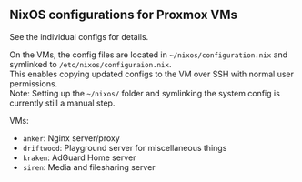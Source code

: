 ## NixOS configurations for Proxmox VMs

See the individual configs for details.

On the VMs, the config files are located in `~/nixos/configuration.nix` and symlinked to `/etc/nixos/configuraion.nix`.  
This enables copying updated configs to the VM over SSH with normal user permissions.  
Note: Setting up the `~/nixos/` folder and symlinking the system config is currently still a manual step.

VMs:

- `anker`: Nginx server/proxy
- `driftwood`: Playground server for miscellaneous things
- `kraken`: AdGuard Home server
- `siren`: Media and filesharing server

